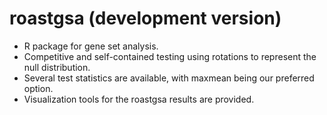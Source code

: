 # roastgsa (development version)
* R package for gene set analysis.
* Competitive and self-contained testing using rotations 
to represent the null distribution.
* Several test statistics are available, with maxmean 
being our preferred option.
* Visualization tools for the roastgsa results are provided.
